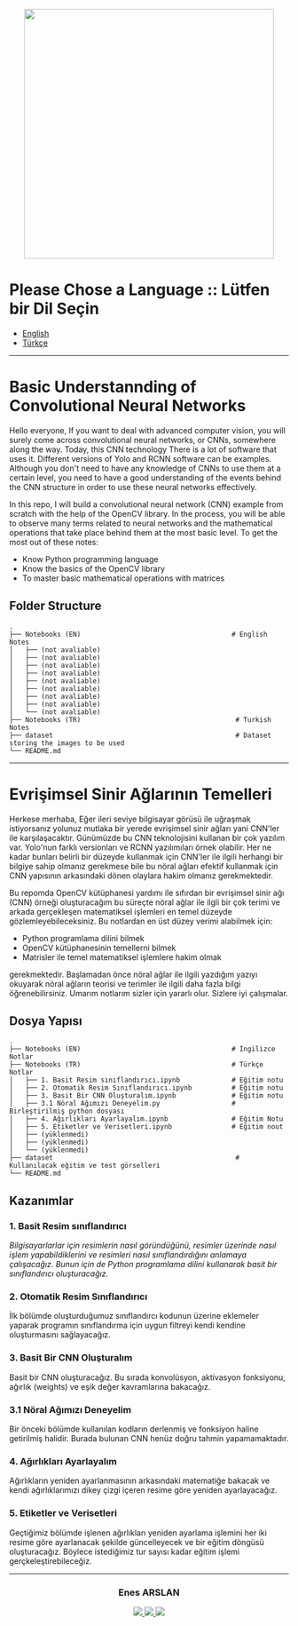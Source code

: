 <p align="center">
  <img src="https://miro.medium.com/max/1400/1*m2gDBT_nc-iE7R4AM3sHBQ.jpeg" height="450"/>

</p>


# Please Chose a Language :: Lütfen bir Dil Seçin
* [English](#basic-understannding-of-convolutional-neural-networks)
* [Türkçe](#evrişimsel-sinir-ağlarının-temelleri)


***
# Basic Understannding of Convolutional Neural Networks

Hello everyone,
If you want to deal with advanced computer vision, you will surely come across convolutional neural networks, or CNNs, somewhere along the way. Today, this CNN technology There is a lot of software that uses it. Different versions of Yolo and RCNN software can be examples. Although you don't need to have any knowledge of CNNs to use them at a certain level, you need to have a good understanding of the events behind the CNN structure in order to use these neural networks effectively.

In this repo, I will build a convolutional neural network (CNN) example from scratch with the help of the OpenCV library. In the process, you will be able to observe many terms related to neural networks and the mathematical operations that take place behind them at the most basic level. To get the most out of these notes:
- Know Python programming language
- Know the basics of the OpenCV library
- To master basic mathematical operations with matrices

## Folder Structure

```
.
├── Notebooks (EN)                                      # English Notes                                    
│   ├── (not avaliable)            
│   ├── (not avaliable)          
│   ├── (not avaliable)               
│   ├── (not avaliable)                  
│   ├── (not avaliable)                
│   ├── (not avaliable)               
│   ├── (not avaliable) 
│   ├── (not avaliable) 
│   └── (not avaliable) 
├── Notebooks (TR)                                       # Turkish Notes
├── dataset                                              # Dataset storing the images to be used
└── README.md

```
---

# Evrişimsel Sinir Ağlarının Temelleri

Herkese merhaba,
Eğer ileri seviye bilgisayar görüsü ile uğraşmak istiyorsanız yolunuz mutlaka bir yerede evrişimsel sinir ağları yani CNN'ler ile karşılaşacaktır. Günümüzde bu CNN teknolojisini
kullanan bir çok yazılım var. Yolo'nun farklı versionları ve RCNN yazılımıları örnek olabilir. Her ne kadar bunları belirli bir düzeyde kullanmak için CNN'ler ile ilgili herhangi bir bilgiye sahip olmanız gerekmese bile bu nöral ağları efektif kullanmak için CNN yapısının arkasındaki dönen olaylara hakim olmanız gerekmektedir.

Bu repomda OpenCV kütüphanesi yardımı ile sıfırdan bir evrişimsel sinir ağı (CNN) örneği oluşturacağım bu süreçte nöral ağlar ile ilgli bir çok terimi ve arkada gerçekleşen matematiksel işlemleri en temel düzeyde gözlemleyebileceksiniz. Bu notlardan en üst düzey verimi alabilmek için:
- Python programlama dilini bilmek
- OpenCV kütüphanesinin temellerni bilmek
- Matrisler ile temel matematiksel işlemlere hakim olmak

gerekmektedir. Başlamadan önce nöral ağlar ile ilgili yazdığım yazıyı okuyarak nöral ağların teorisi ve terimler ile ilgili daha fazla bilgi öğrenebilirsiniz. Umarım notlarım sizler için yararlı olur. Sizlere iyi çalışmalar.

## Dosya Yapısı

```
.
├── Notebooks (EN)                                      # İngilizce Notlar
├── Notebooks (TR)                                      # Türkçe Notlar
│   ├── 1. Basit Resim sınıflandırıcı.ipynb             # Eğitim notu
│   ├── 2. Otomatik Resim Sınıflandırıcı.ipynb          # Eğitim notu
│   ├── 3. Basit Bir CNN Oluşturalım.ipynb              # Eğitim notu
│   ├── 3.1 Nöral Ağımızı Deneyelim.py                  # Birleştirilmiş python dosyası
│   ├── 4. Ağırlıkları Ayarlayalım.ipynb                # Eğitim Notu
│   ├── 5. Etiketler ve Verisetleri.ipynb               # Eğitim nout
│   ├── (yüklenmedi)
│   ├── (yüklenmedi)
│   └── (yüklenmedi)
├── dataset                                              # Kullanılacak eğitim ve test görselleri
└── README.md

```

## Kazanımlar
### 1. Basit Resim sınıflandırıcı
*Bilgisayarlarlar için resimlerin nasıl göründüğünü, resimler üzerinde nasıl işlem yapabildiklerini ve resimleri nasıl sınıflandırdığını anlamaya çalışacağız. Bunun için de Python programlama dilini kullanarak basit bir sınıflandırıcı oluşturacağız.*

### 2. Otomatik Resim Sınıflandırıcı
İlk bölümde oluşturduğumuz sınıflandırcı kodunun üzerine eklemeler yaparak programın sınıflandırma için uygun filtreyi kendi kendine oluşturmasını sağlayacağız.

### 3. Basit Bir CNN Oluşturalım
Basit bir CNN oluşturacağız. Bu sırada konvolüsyon, aktivasyon fonksiyonu, ağırlık (weights) ve eşik değer kavramlarına bakacağız. 

### 3.1 Nöral Ağımızı Deneyelim
Bir önceki bölümde kullanılan  kodların derlenmiş ve fonksiyon haline getirilmiş halidir. Burada bulunan CNN henüz doğru tahmin yapamamaktadır.

### 4. Ağırlıkları Ayarlayalım
Ağırlıkların yeniden ayarlanmasının arkasındaki matematiğe bakacak ve kendi ağırlıklarımızı dikey çizgi içeren resime göre yeniden ayarlayacağız.

### 5. Etiketler ve Verisetleri
Geçtiğimiz bölümde işlenen ağırlıkları yeniden ayarlama işlemini her iki resime göre ayarlanacak şekilde güncelleyecek ve bir eğitim döngüsü oluşturacağız. Böylece istediğimiz tur sayısı kadar eğitim işlemi gerçkeleştirebileceğiz.

***
<h3 align="center"> Enes ARSLAN </h3>
<p align="center">
<a href="https://www.instagram.com/_enes.arslan_/?next=%2F">
<img src="https://img.shields.io/badge/Instagram-000000?style=for-the-badge&logo=instagram&logoColor=white"/>
<a href="https://www.linkedin.com/in/enes-arslan-/">
<img src="https://img.shields.io/badge/LinkedIn-000000?style=for-the-badge&logo=linkedin&logoColor=white"/>
<a href="https://github.com/Arslanex">
<img src="https://img.shields.io/badge/GitHub-000000?style=for-the-badge&logo=github&logoColor=white"/ >
</p>
